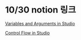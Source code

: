 # 10/30 notion 링크


[Variables and Arguments in Studio](https://determined-fan-807.notion.site/Variables-and-Arguments-in-Studio-4fc382d0fb5f4a3c86b7e1c4e20d1822)


[Control Flow in Studio](https://determined-fan-807.notion.site/Control-Flow-in-Studio-b9898eb2b54e410e8f200eb63bd8d1b6)
